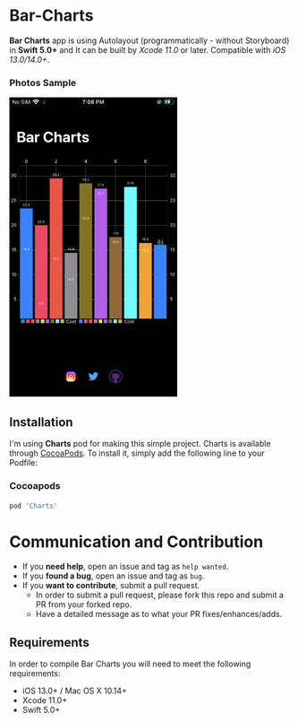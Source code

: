 # Bar-Charts

**Bar Charts** app is using Autolayout (programmatically - without Storyboard) in **Swift 5.0+** and It can be built by *Xcode 11.0* or later. Compatible with *iOS 13.0/14.0+*.

### Photos Sample

<img width="300" alt="pic" src="pics/pic.PNG">

## Installation

I'm using **Charts** pod for making this simple project. Charts is available through [CocoaPods](https://cocoapods.org). To install it, simply add the following line to your Podfile:

### Cocoapods

```ruby
pod 'Charts'
```

# Communication and Contribution

- If you **need help**, open an issue and tag as `help wanted`.
- If you **found a bug**, open an issue and tag as `bug`.
- If you **want to contribute**, submit a pull request.
  - In order to submit a pull request, please fork this repo and submit a PR from your forked repo.
  - Have a detailed message as to what your PR fixes/enhances/adds.

## Requirements

In order to compile Bar Charts you will need to meet the following requirements:

* iOS 13.0+ / Mac OS X 10.14+
* Xcode 11.0+
* Swift 5.0+
